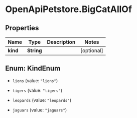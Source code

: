 # OpenApiPetstore.BigCatAllOf

## Properties

Name | Type | Description | Notes
------------ | ------------- | ------------- | -------------
**kind** | **String** |  | [optional] 



## Enum: KindEnum


* `lions` (value: `"lions"`)

* `tigers` (value: `"tigers"`)

* `leopards` (value: `"leopards"`)

* `jaguars` (value: `"jaguars"`)




